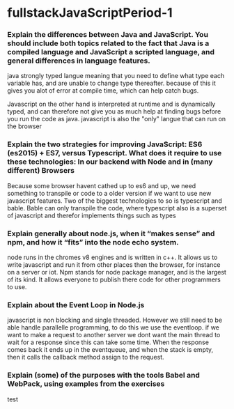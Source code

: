 # fullstackJavaScriptPeriod-1

### Explain the differences between Java and JavaScript. You should include both topics related to the fact that Java is a compiled language and JavaScript a scripted language, and general differences in language features.

java strongly typed langue meaning that you need to define what type each variable has, and are unable to change type thereafter. because of this it gives you alot of error at compile time, which can help catch bugs.

Javascript on the other hand is interpreted at runtime and is dynamically typed, and can therefore not give you as much help at finding bugs before you run the code as java. javascript is also the "only" langue that can run on the browser

### Explain the two strategies for improving JavaScript: ES6 (es2015) + ES7, versus Typescript. What does it require to use these technologies: In our backend with Node and in (many different) Browsers

Because some browser havent cathed up to es6 and up, we need something to transpile or code to a older version if we want to use new javascript features. Two of the biggest technologies to so is typescript and bable. Bable can only transpile the code, where typescript also is a superset of javascript and therefor implements things such as types

### Explain generally about node.js, when it “makes sense” and npm, and how it “fits” into the node echo system.  
node runs in the chromes v8 engines and is written in c++. It allows us to write javascript and run it from other places then the browser, for instance on a server or iot. Npm stands for node package manager, and is the largest of its kind. It allows everyone to publish there code for other programmers to use.

### Explain about the Event Loop in Node.js
javascript is non blocking and single threaded. However we still need to be able handle parallelle programming, to do this we use the eventloop. if we want to make a request to another server we dont want the main thread to wait for a response since this can take some time. 
When the response comes back it ends up in the eventqueue, and when the stack is empty, then it calls the callback method assign to the request.

### Explain (some) of the purposes with the tools Babel and WebPack, using  examples from the exercises

test

